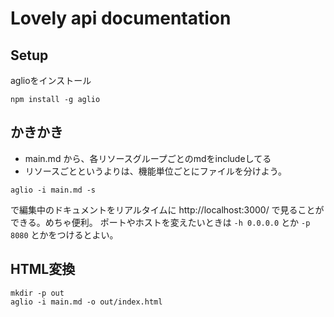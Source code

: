 # Lovely api documentation



## Setup

aglioをインストール

```
npm install -g aglio
```

## かきかき

* main.md から、各リソースグループごとのmdをincludeしてる
* リソースごとというよりは、機能単位ごとにファイルを分けよう。

```
aglio -i main.md -s
```

で編集中のドキュメントをリアルタイムに http://localhost:3000/ で見ることができる。めちゃ便利。
ポートやホストを変えたいときは `-h 0.0.0.0` とか `-p 8080` とかをつけるとよい。

## HTML変換

```
mkdir -p out
aglio -i main.md -o out/index.html
```

